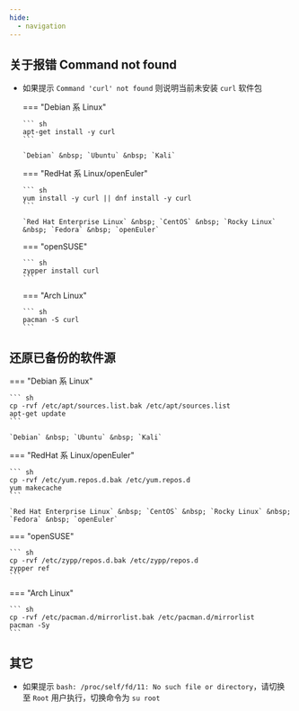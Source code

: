 ```yaml
---
hide:
  - navigation
---
```


## 关于报错 Command not found

  - 如果提示 `Command 'curl' not found` 则说明当前未安装 `curl` 软件包

    === "Debian 系 Linux"

        ``` sh
        apt-get install -y curl
        ```

        `Debian` &nbsp; `Ubuntu` &nbsp; `Kali`

    === "RedHat 系 Linux/openEuler"

        ``` sh
        yum install -y curl || dnf install -y curl
        ```

        `Red Hat Enterprise Linux` &nbsp; `CentOS` &nbsp; `Rocky Linux` &nbsp; `Fedora` &nbsp; `openEuler`

    === "openSUSE"

        ``` sh
        zypper install curl
        ```

    === "Arch Linux"

        ``` sh
        pacman -S curl
        ```

## 还原已备份的软件源

=== "Debian 系 Linux"

    ``` sh
    cp -rvf /etc/apt/sources.list.bak /etc/apt/sources.list
    apt-get update
    ```

    `Debian` &nbsp; `Ubuntu` &nbsp; `Kali`

=== "RedHat 系 Linux/openEuler"

    ``` sh
    cp -rvf /etc/yum.repos.d.bak /etc/yum.repos.d
    yum makecache
    ```

    `Red Hat Enterprise Linux` &nbsp; `CentOS` &nbsp; `Rocky Linux` &nbsp; `Fedora` &nbsp; `openEuler`

=== "openSUSE"

    ``` sh
    cp -rvf /etc/zypp/repos.d.bak /etc/zypp/repos.d
    zypper ref
    ```

=== "Arch Linux"

    ``` sh
    cp -rvf /etc/pacman.d/mirrorlist.bak /etc/pacman.d/mirrorlist
    pacman -Sy
    ```

## 其它

  - 如果提示 `bash: /proc/self/fd/11: No such file or directory`，请切换至 `Root` 用户执行，切换命令为 `su root`

